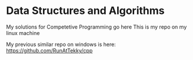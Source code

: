 # Data Structures and Algorithms
My solutions for Competetive Programming go here
This is my repo on my linux machine

My previous similar repo on windows is here:
https://github.com/RunAtTekky/cpp

